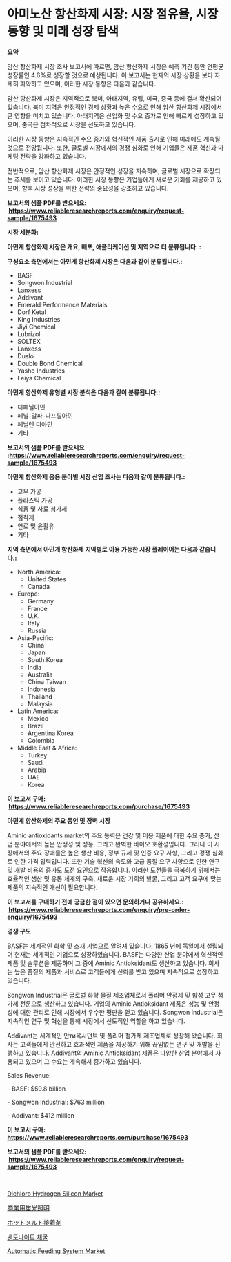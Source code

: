<p><h1>아미노산 항산화제 시장: 시장 점유율, 시장 동향 및 미래 성장 탐색</h1></p><p><strong>요약</strong></p>
<p><p>암산 항산화제 시장 조사 보고서에 따르면, 암산 항산화제 시장은 예측 기간 동안 연평균 성장률인 4.6%로 성장할 것으로 예상됩니다. 이 보고서는 현재의 시장 상황을 보다 자세히 파악하고 있으며, 이러한 시장 동향은 다음과 같습니다.</p><p>암산 항산화제 시장은 지역적으로 북미, 아태지역, 유럽, 미국, 중국 등에 걸쳐 확산되어 있습니다. 북미 지역은 안정적인 경제 상황과 높은 수요로 인해 암산 항산화제 시장에서 큰 영향을 미치고 있습니다. 아태지역은 산업화 및 수요 증가로 인해 빠르게 성장하고 있으며, 중국은 점차적으로 시장을 선도하고 있습니다.</p><p>이러한 시장 동향은 지속적인 수요 증가와 혁신적인 제품 출시로 인해 미래에도 계속될 것으로 전망됩니다. 또한, 글로벌 시장에서의 경쟁 심화로 인해 기업들은 제품 혁신과 마케팅 전략을 강화하고 있습니다.</p><p>전반적으로, 암산 항산화제 시장은 안정적인 성장을 지속하며, 글로벌 시장으로 확장되는 추세를 보이고 있습니다. 이러한 시장 동향은 기업들에게 새로운 기회를 제공하고 있으며, 향후 시장 성장을 위한 전략의 중요성을 강조하고 있습니다.</p></p>
<p><strong>보고서의 샘플 PDF를 받으세요: &nbsp;<a href="https://www.reliableresearchreports.com/enquiry/request-sample/1675493">https://www.reliableresearchreports.com/enquiry/request-sample/1675493</a></strong></p>
<p><strong>시장 세분화:</strong></p>
<p><strong> 아민계 항산화제 시장은 개요, 배포, 애플리케이션 및 지역으로 더 분류됩니다. :</strong></p>
<p><strong>구성요소 측면에서는 아민계 항산화제 시장은 다음과 같이 분류됩니다.:</strong></p>
<p><ul><li>BASF</li><li>Songwon Industrial</li><li>Lanxess</li><li>Addivant</li><li>Emerald Performance Materials</li><li>Dorf Ketal</li><li>King Industries</li><li>Jiyi Chemical</li><li>Lubrizol</li><li>SOLTEX</li><li>Lanxess</li><li>Duslo</li><li>Double Bond Chemical</li><li>Yasho Industries</li><li>Feiya Chemical</li></ul></p>
<p><strong> 아민계 항산화제 유형별 시장 분석은 다음과 같이 분류됩니다.:</strong></p>
<p><ul><li>디페닐아민</li><li>페닐-알파-나프틸아민</li><li>페닐렌 디아민</li><li>기타</li></ul></p>
<p><strong>보고서의 샘플 PDF를 받으세요 :<a href="https://www.reliableresearchreports.com/enquiry/request-sample/1675493">https://www.reliableresearchreports.com/enquiry/request-sample/1675493</a></strong></p>
<p><strong> 아민계 항산화제 응용 분야별 시장 산업 조사는 다음과 같이 분류됩니다.:</strong></p>
<p><ul><li>고무 가공</li><li>플라스틱 가공</li><li>식품 및 사료 첨가제</li><li>접착제</li><li>연료 및 윤활유</li><li>기타</li></ul></p>
<p><strong>지역 측면에서 아민계 항산화제 지역별로 이용 가능한 시장 플레이어는 다음과 같습니다.:</strong></p>
<p><ul>
    <li>
        North America:
        <ul>
            <li>United States</li>
            <li>Canada</li>
        </ul>
    </li>
    <li>
        Europe:
        <ul>
            <li>Germany</li>
            <li>France</li>
            <li>U.K.</li>
            <li>Italy</li>
            <li>Russia</li>
        </ul>
    </li>
    <li>
        Asia-Pacific:
        <ul>
            <li>China</li>
            <li>Japan</li>
            <li>South Korea</li>
            <li>India</li>
            <li>Australia</li>
            <li>China Taiwan</li>
            <li>Indonesia</li>
            <li>Thailand</li>
            <li>Malaysia</li>
        </ul>
    </li>
    <li>
        Latin America:
        <ul>
            <li>Mexico</li>
            <li>Brazil</li>
            <li>Argentina Korea</li>
            <li>Colombia</li>
        </ul>
    </li>
    <li>
        Middle East & Africa:
        <ul>
            <li>Turkey</li>
            <li>Saudi</li>
            <li>Arabia</li>
            <li>UAE</li>
            <li>Korea</li>
        </ul>
    </li>
    </ul></p>
<p><strong>이 보고서 구매: &nbsp;<a href="https://www.reliableresearchreports.com/purchase/1675493">https://www.reliableresearchreports.com/purchase/1675493</a></strong></p>
<p><strong>아민계 항산화제의 주요 동인 및 장벽 시장</strong></p>
<p><p>Aminic antioxidants market의 주요 동력은 건강 및 미용 제품에 대한 수요 증가, 산업 분야에서의 높은 안정성 및 성능, 그리고 완벽한 바이오 호환성입니다. 그러나 이 시장에서의 주요 장애물은 높은 생산 비용, 정부 규제 및 인증 요구 사항, 그리고 경쟁 심화로 인한 가격 압력입니다. 또한 기술 혁신의 속도와 고급 품질 요구 사항으로 인한 연구 및 개발 비용의 증가도 도전 요인으로 작용합니다. 이러한 도전들을 극복하기 위해서는 효율적인 생산 및 유통 체계의 구축, 새로운 시장 기회의 발굴, 그리고 고객 요구에 맞는 제품의 지속적인 개선이 필요합니다.</p></p>
<p><strong>이 보고서를 구매하기 전에 궁금한 점이 있으면 문의하거나 공유하세요.: &nbsp;<a href="https://www.reliableresearchreports.com/enquiry/pre-order-enquiry/1675493">https://www.reliableresearchreports.com/enquiry/pre-order-enquiry/1675493</a></strong></p>
<p><strong>경쟁 구도</strong></p>
<p><p>BASF는 세계적인 화학 및 소재 기업으로 알려져 있습니다. 1865 년에 독일에서 설립되어 현재는 세계적인 기업으로 성장하였습니다. BASF는 다양한 산업 분야에서 혁신적인 제품 및 솔루션을 제공하며 그 중에 Aminic Antioksidant도 생산하고 있습니다. 회사는 높은 품질의 제품과 서비스로 고객들에게 신뢰를 받고 있으며 지속적으로 성장하고 있습니다.</p><p>Songwon Industrial은 글로벌 화학 물질 제조업체로서 폴리머 안정제 및 합성 고무 첨가제 전문으로 생산하고 있습니다. 기업의 Aminic Antioksidant 제품은 성능 및 안정성에 대한 관리로 인해 시장에서 우수한 평판을 얻고 있습니다. Songwon Industrial은 지속적인 연구 및 혁신을 통해 시장에서 선도적인 역할을 하고 있습니다.</p><p>Addivant는 세계적인 안ти옥시던트 및 폴리머 첨가제 제조업체로 성장해 왔습니다. 회사는 고객들에게 안전하고 효과적인 제품을 제공하기 위해 끊임없는 연구 및 개발을 진행하고 있습니다. Addivant의 Aminic Antioksidant 제품은 다양한 산업 분야에서 사용되고 있으며 그 수요는 계속해서 증가하고 있습니다.</p><p>Sales Revenue:</p><p>- BASF: $59.8 billion</p><p>- Songwon Industrial: $763 million</p><p>- Addivant: $412 million</p></p>
<p><strong>이 보고서 구매: &nbsp; <a href="https://www.reliableresearchreports.com/purchase/1675493">https://www.reliableresearchreports.com/purchase/1675493</a></strong></p>
<p><strong>보고서의 샘플 PDF를 받으세요: &nbsp;<a href="https://www.reliableresearchreports.com/enquiry/request-sample/1675493">https://www.reliableresearchreports.com/enquiry/request-sample/1675493</a></strong><strong></strong></p>
<p>&nbsp;</p>
<p><p><a href="https://issuu.com/reportprime-2/docs/dichloro-hydrogen-silicon-market-size-2030.pptx">Dichloro Hydrogen Silicon Market</a></p><p><a href="https://medium.com/@lenorakris2023/%E5%95%86%E7%94%A8%E8%9B%8D%E5%85%89%E7%81%AF%E5%B8%82%E5%A0%B4%E5%88%86%E6%9E%90-%E3%81%9D%E3%81%AEcagr-%E5%B8%82%E5%A0%B4%E3%82%BB%E3%82%B0%E3%83%A1%E3%83%B3%E3%83%86%E3%83%BC%E3%82%B7%E3%83%A7%E3%83%B3-%E3%81%8A%E3%82%88%E3%81%B3%E4%B8%96%E7%95%8C%E7%9A%84%E3%81%AA%E7%94%A3%E6%A5%AD%E6%A6%82%E8%A6%81-8b7f1575e507">商業用蛍光照明</a></p><p><a href="https://github.com/vhemk0794148/Market-Research-Report-List-1/blob/main/18126383698.md">ホットメルト接着剤</a></p><p><a href="https://medium.com/@williefoster48/%EB%B2%A4%ED%86%A0%EB%82%98%EC%9D%B4%ED%8A%B8-%EA%B4%91%EC%82%B0-%EC%8B%9C%EC%9E%A5%EC%9D%80-%EC%8B%9C%EC%9E%A5-%EC%A0%90%EC%9C%A0%EC%9C%A8-%ED%81%AC%EA%B8%B0-%EB%B0%8F-2031%EB%85%84%EA%B9%8C%EC%A7%80-%EC%98%88%EC%83%81%EB%90%9C-%EC%98%88%EC%B8%A1%EC%97%90-%EC%B4%88%EC%A0%90%EC%9D%84-%EB%A7%9E%EC%B6%94%EA%B3%A0-%EC%9E%88%EC%8A%B5%EB%8B%88%EB%8B%A4-3fef3a2fac93">벤토나이트 채굴</a></p><p><a href="https://view.publitas.com/reportprime-1/automatic-feeding-system-market-size-2024-2031-global-industrial-analysis-key-geographical-regions-market-share-top-key-players-product-types-and-forecast-research-report/">Automatic Feeding System Market</a></p></p>